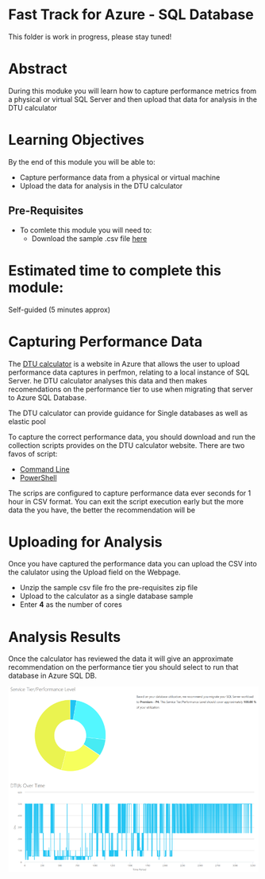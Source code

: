 # Fast Track for Azure - SQL Database

This folder is work in progress, please stay tuned! 

# Abstract

During this moduke you will learn how to capture performance metrics from a physical or virtual SQL Server and then upload that data for analysis in the DTU calculator

# Learning Objectives

By the end of this module you will be able to:
* Capture performance data from a physical or virtual machine
* Upload the data for analysis in the DTU calculator


## Pre-Requisites

* To comlete this module you will need to:
    * Download the sample .csv file [here](/artefacts/sql-perfmon-log.zip)

# Estimated time to complete this module:
Self-guided (5 minutes approx)

# Capturing Performance Data

The [DTU calculator](http://dtucalculator.azurewebsites.net/) is a website in Azure that allows the user to upload performance data captures in perfmon, relating to a local instance of SQL Server.  he DTU calculator analyses this data and then makes recomendations on the performance tier to use when migrating that server to Azure SQL Database.

The DTU calculator can provide guidance for Single databases as well as elastic pool

To capture the correct performance data, you should download and run the collection scripts provides on the DTU calculator website.  There are two favos of script:
* [Command Line](http://dtucalculator.azurewebsites.net/Downloads/sql-perfmon-cl.zip)
* [PowerShell](http://dtucalculator.azurewebsites.net/Downloads/sql-perfmon-ps.zip)

The scrips are configured to capture performance data ever seconds for 1 hour in CSV format.  You can exit the script execution early but the more data the you have, the better the recommendation will be

# Uploading for Analysis

Once you have captured the performance data you can upload the CSV into the calulator using the Upload field on the Webpage.

* Unzip the sample csv file fro the pre-requisites zip file
* Upload to the calculator as a single database sample
* Enter **4** as the number of cores

# Analysis Results

Once the calculator has reviewed the data it will give an approximate recommendation on the performance tier you should select to run that database in Azure SQL DB.

![Screenshot](/Images/SQLDB-DTU-Results.png)
